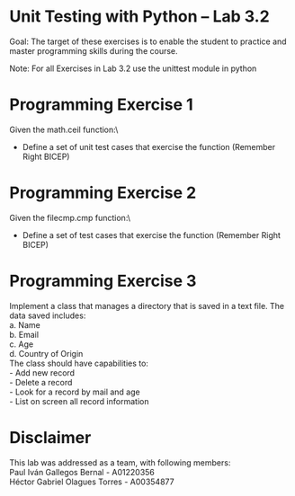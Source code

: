 # Unit Testing with Python – Lab 3.2
Goal: The target of these exercises is to enable the student to practice and master programming skills during the course.

Note: For all Exercises in Lab 3.2 use the unittest module in python

# Programming Exercise 1
Given the math.ceil function:\
- Define a set of unit test cases that exercise the function (Remember Right BICEP)

# Programming Exercise 2
Given the filecmp.cmp function:\
- Define a set of test cases that exercise the function (Remember Right BICEP)

# Programming Exercise 3
Implement a class that manages a directory that is saved in a text file. The data saved includes:\
	a. Name\
	b. Email\
	c. Age\
	d. Country of Origin\
The class should have capabilities to:\
	- Add new record\
	- Delete a record\
	- Look for a record by mail and age\
	- List on screen all record information
	
# Disclaimer
This lab was addressed as a team, with following members:\
Paul Iván Gallegos Bernal     - A01220356\
Héctor Gabriel Olagues Torres - A00354877

